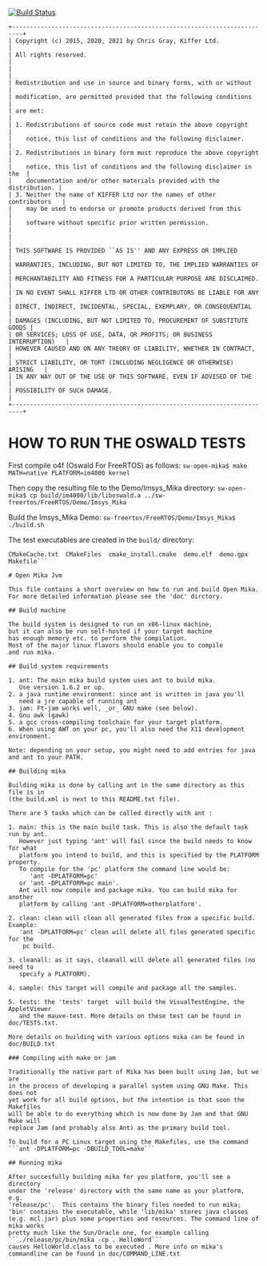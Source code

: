 [![Build Status](https://travis-ci.org/kifferltd/open-mika.svg?branch=master)](https://travis-ci.org/kifferltd/open-mika)

```
+-------------------------------------------------------------------------+
| Copyright (c) 2015, 2020, 2021 by Chris Gray, Kiffer Ltd.               |
| All rights reserved.                                                    |
|                                                                         |
| Redistribution and use in source and binary forms, with or without      |
| modification, are permitted provided that the following conditions      |
| are met:                                                                |
| 1. Redistributions of source code must retain the above copyright       |
|    notice, this list of conditions and the following disclaimer.        |
| 2. Redistributions in binary form must reproduce the above copyright    |
|    notice, this list of conditions and the following disclaimer in the  |
|    documentation and/or other materials provided with the distribution. |
| 3. Neither the name of KIFFER Ltd nor the names of other contributors   |
|    may be used to endorse or promote products derived from this         |
|    software without specific prior written permission.                  |
|                                                                         |
| THIS SOFTWARE IS PROVIDED ``AS IS'' AND ANY EXPRESS OR IMPLIED          |
| WARRANTIES, INCLUDING, BUT NOT LIMITED TO, THE IMPLIED WARRANTIES OF    |
| MERCHANTABILITY AND FITNESS FOR A PARTICULAR PURPOSE ARE DISCLAIMED.    |
| IN NO EVENT SHALL KIFFER LTD OR OTHER CONTRIBUTORS BE LIABLE FOR ANY    |
| DIRECT, INDIRECT, INCIDENTAL, SPECIAL, EXEMPLARY, OR CONSEQUENTIAL      |
| DAMAGES (INCLUDING, BUT NOT LIMITED TO, PROCUREMENT OF SUBSTITUTE GOODS |
| OR SERVICES; LOSS OF USE, DATA, OR PROFITS; OR BUSINESS INTERRUPTION)   |
| HOWEVER CAUSED AND ON ANY THEORY OF LIABILITY, WHETHER IN CONTRACT,     |
| STRICT LIABILITY, OR TORT (INCLUDING NEGLIGENCE OR OTHERWISE) ARISING   |
| IN ANY WAY OUT OF THE USE OF THIS SOFTWARE, EVEN IF ADVISED OF THE      |
| POSSIBILITY OF SUCH DAMAGE.                                             |
+-------------------------------------------------------------------------+
```

# HOW TO RUN THE OSWALD TESTS

First compile o4f (Oswald For FreeRTOS) as follows:
```sw-open-mika$ make MATH=native PLATFORM=im4000 kernel ```

Then copy the resulting  file to the Demo/Imsys_Mika directory:
```sw-open-mika$ cp build/im4000/lib/liboswald.a ../sw-freertos/FreeRTOS/Demo/Imsys_Mika ```

Build the Imsys_Mika Demo:
```sw-freertos/FreeRTOS/Demo/Imsys_Mika$ ./build.sh```

The test executables are created in the ```build/``` directory:
```sw-freertos/FreeRTOS/Demo/Imsys_Mika$ ls build
CMakeCache.txt  CMakeFiles  cmake_install.cmake  demo.elf  demo.gpx  Makefile```

# Open Mika Jvm

This file contains a short overview on how to run and build Open Mika. 
For more detailed information please see the 'doc' dirctory.

## Build machine

The build system is designed to run on x86-linux machine,
but it can also be run self-hosted if your target machine
has enough memory etc. to perform the compilation.
Most of the major linux flavors should enable you to compile
and run mika. 

## Build system requirements

1. ant: The main mika build system uses ant to build mika.  
   Use version 1.6.2 or up.
2. a java runtime environment: since ant is written in java you'll
   need a jre capable of running ant
3. jam: Ft-jam works well, _or_ GNU make (see below). 
4. Gnu awk (gawk)
5. a gcc cross-compiling toolchain for your target platform.
6. When using AWT on your pc, you'll also need the X11 development environment.

Note: depending on your setup, you might need to add entries for java and ant to your PATH.

## Building mika

Building mika is done by calling ant in the same directory as this file is in
(the build.xml is next to this README.txt file). 

There are 5 tasks which can be called directly with ant :

1. main: this is the main build task. This is also the default task run by ant.
   However just typing 'ant' will fail since the build needs to know for what
   platform you intend to build, and this is specified by the PLATFORM property.
   To compile for the 'pc' platform the command line would be: 
      'ant -DPLATFORM=pc' 
   or 'ant -DPLATFORM=pc main'.
   Ant will now compile and package mika. You can build mika for another
   platform by calling 'ant -DPLATFORM=otherplatform'.

2. clean: clean will clean all generated files from a specific build. Example:
   'ant -DPLATFORM=pc' clean will delete all files generated specific for the
    pc build.

3. cleanall: as it says, cleanall will delete all generated files (no need to
   specify a PLATFORM).

4. sample: this target will compile and package all the samples.

5. tests: the 'tests' target  will build the VisualTestEngine, the AppletViewer 
   and the mauve-test. More details on these test can be found in doc/TESTS.txt.

More details on building with various options mika can be found in doc/BUILD.txt

### Compiling with make or jam

Traditionally the native part of Mika has been built using Jam, but we are
in the process of developing a parallel system using GNU Make. This does not
yet work for all build options, but the intention is that soon the Makefiles
will be able to do everything which is now done by Jam and that GNU Make will
replace Jam (and probably also Ant) as the primary build tool.

To build for a PC Linux target using the Makefiles, use the command
```ant -DPLATFORM=pc -DBUILD_TOOL=make```

## Running mika

After succesfully building mika for you platform, you'll see a directory 
under the 'release' directory with the same name as your platform, e.g.
'release/pc'.  This contains the binary files needed to run mika;
'bin' contains the executable, while 'lib/mika' stores java classes
(e.g. mcl.jar) plus some properties and resources. The command line of mika works
pretty much like the Sun/Oracle one, for example calling 
```./release/pc/bin/mika -cp . HelloWord```
causes HelloWorld.class to be executed . More info on mika's commandline can be found in doc/COMMAND_LINE.txt



 
 

 
   


